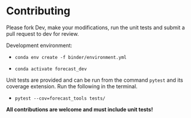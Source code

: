 # Contributing

Please fork Dev, make your modifications, run the unit tests and submit a pull request to dev for review.

Development environment:

* `conda env create -f binder/environment.yml`

* `conda activate forecast_dev`

Unit tests are provided and can be run from the command `pytest` and its coverage extension.  Run the following in the terminal.

* `pytest --cov=forecast_tools tests/`

**All contributions are welcome and must include unit tests!**